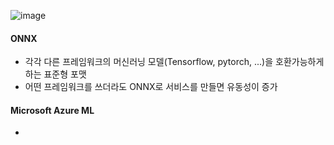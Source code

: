 ![image](https://user-images.githubusercontent.com/60998803/176576635-ecd46b33-5a49-48d7-8b12-5bb30c26515c.png)

#### ONNX
- 각각 다른 프레임워크의 머신러닝 모델(Tensorflow, pytorch, ...)을 호환가능하게 하는 표준형 포맷
- 어떤 프레임워크를 쓰더라도 ONNX로 서비스를 만들면 유동성이 증가

#### Microsoft Azure ML
- 

